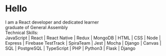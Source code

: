 <h1>Hello</h1>

I am a React developer and dedicated learner <br/>
graduate of General Assembly
<br/>
Technical Skills:<br/>
JavaScript | React | React Native | Redux | MongoDB | HTML | CSS | Node | Express | Firebase TestTrack | SpiraTeam | Jest | Mocha | Django | Canvas | SQL | PostgreSQL | TypeScript | PHP | Python3 | Flask | Django 





